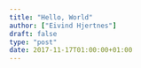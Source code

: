 ```yaml
---
title: "Hello, World"
author: ["Eivind Hjertnes"]
draft: false
type: "post"
date: 2017-11-17T01:00:00+01:00
---
```

